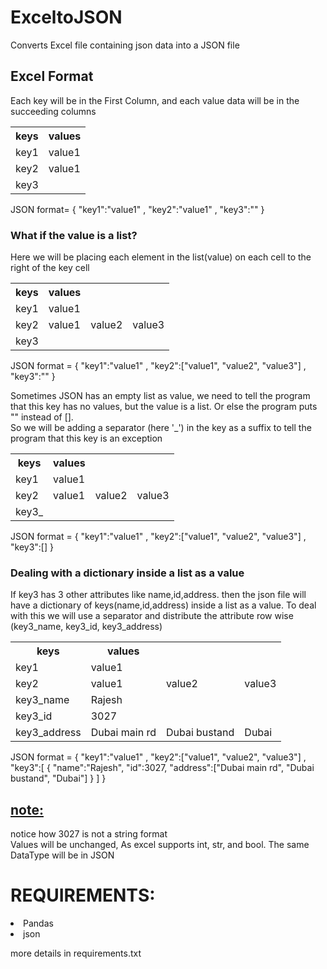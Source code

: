 # ExceltoJSON
Converts Excel file containing json data into a JSON file
## Excel Format
Each key will be in the First Column, and each value data will be in the succeeding columns
<table style="width:100%">
  <tr>
    <th>keys</th>
    <th>values</th>
  </tr>
  <tr>
    <td>key1</td>
    <td>value1</td>
  </tr>
  <tr>
    <td>key2</td>
    <td>value1</td>
  </tr>
  <tr>
    <td>key3</td>
  </tr>
</table>
JSON format= { "key1":"value1" , "key2":"value1" , "key3":"" }

### What if the value is a list? <br>
Here we will be placing each element in the list(value) on each cell to the right of the key cell
<table style="width:100%">
  <tr>
    <th>keys</th>
    <th>values</th>
  </tr>
  <tr>
    <td>key1</td>
    <td>value1</td>
  </tr>
  <tr>
    <td>key2</td>
    <td>value1</td>
    <td>value2</td>
    <td>value3</td>
  </tr>
  <tr>
    <td>key3</td>
  </tr>
</table>
JSON format = { "key1":"value1" , "key2":["value1", "value2", "value3"] , "key3":"" }

Sometimes JSON has an empty list as value, we need to tell the program that this key has no values, but the value is a list. Or else the program puts "" instead of [].<br>
So we will be adding a separator (here '_') in the key as a suffix to tell the program that this key is an exception
<table style="width:100%">
  <tr>
    <th>keys</th>
    <th>values</th>
  </tr>
  <tr>
    <td>key1</td>
    <td>value1</td>
  </tr>
  <tr>
    <td>key2</td>
    <td>value1</td>
    <td>value2</td>
    <td>value3</td>
  </tr>
  <tr>
    <td>key3_</td>
  </tr>
</table>
JSON format = { "key1":"value1" , "key2":["value1", "value2", "value3"] , "key3":[] }


### Dealing with a dictionary inside a list as a value
If key3 has 3 other attributes like name,id,address. then the json file will have a dictionary of keys(name,id,address) inside a list as a value. To deal with this we will use a separator and distribute the attribute row wise (key3_name, key3_id, key3_address)
<table style="width:100%">
  <tr>
    <th>keys</th>
    <th>values</th>
  </tr>
  <tr>
    <td>key1</td>
    <td>value1</td>
  </tr>
  <tr>
    <td>key2</td>
    <td>value1</td>
    <td>value2</td>
    <td>value3</td>
  </tr>
  <tr>
    <td>key3_name</td>
    <td>Rajesh</td>
  </tr>
  <tr>
    <td>key3_id</td>
    <td>3027</td>
  </tr>
  <tr>
    <td>key3_address</td>
    <td>Dubai main rd</td>
    <td>Dubai bustand</td>
    <td>Dubai</td>
  </tr>
</table>
JSON format = { "key1":"value1" , "key2":["value1", "value2", "value3"] , "key3":[ { "name":"Rajesh", "id":3027, "address":["Dubai main rd", "Dubai bustand", "Dubai"] } ] }

## <u>note:</u>
notice how 3027 is not a string format<br>
Values will be unchanged, As excel supports int, str, and bool. The same DataType will be in JSON


# REQUIREMENTS:

<li>Pandas</li>
<li>json</li>

more details in requirements.txt

